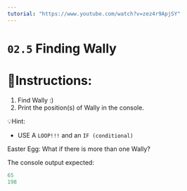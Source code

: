```yaml
---
tutorial: "https://www.youtube.com/watch?v=zez4r9ApjSY"
---
```


# `02.5` Finding Wally

# 📝Instructions:
1. Find Wally :)
2. Print the position(s) of Wally in the console.

💡Hint:
- USE A `LOOP!!!` and an `IF (conditional)`


Easter Egg:
What if there is more than one Wally?


The console output expected:
```js
65
198
```
